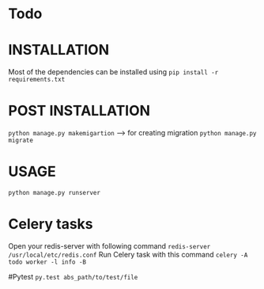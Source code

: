 # Todo

# INSTALLATION
Most of the dependencies can be installed using
`pip install -r requirements.txt`

# POST INSTALLATION
`python manage.py makemigartion` --> for creating migration
`python manage.py migrate`
# USAGE
`python manage.py runserver`

# Celery tasks
Open your redis-server with following command
`redis-server /usr/local/etc/redis.conf`
Run Celery task with this command
`celery -A todo worker -l info -B`

#Pytest
`py.test abs_path/to/test/file`
